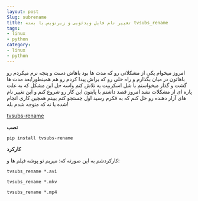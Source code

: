 ```yaml
---
layout: post
Slug: subrename
title: تغییر نام فایل ویدئویی و زیرنویس با بسته tvsubs_rename
tags: 
- linux
- python
category: 
- linux
- python
---
```




امروز میخوام یکی از مشکلاتی رو که مدت ها بود باهاش دست و پنجه نرم میکردم رو باهاتون در میان بگذارم و راه حلی رو که براش پیدا کردم رو هم همینطور!بعد مدت ها گشت و گذار میخواستم با شل اسکریپت یه تلاش کنم واسه حل این مشکل که به علت پاره ای از مشکلات نشد امروز قصد داشتم با پایتون این کار رو شروع کنم و این تغییر نام های آزار دهنده رو حل کنم که به فکرم رسید اول جستجو کنم ببینم همچین کاری انجام شده یا نه که متوجه شدم بله!


[tvsubs-rename](https://tvsubs-rename.readthedocs.io)




**نصب**

`pip install tvsubs-rename` 
 

**کارکرد**

کارکردشم به این صورته که:
میریم تو پوشه فیلم ها و:



`tvsubs_rename *.avi`


`tvsubs_rename *.mkv`


`tvsubs_rename *.mp4`  

